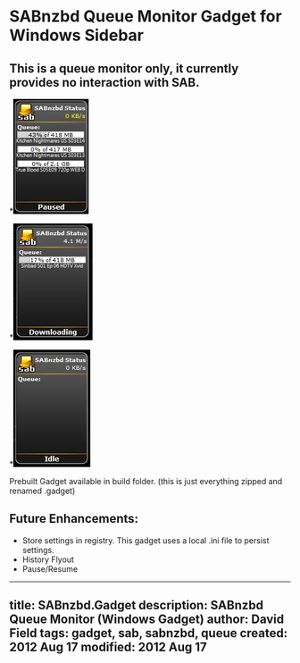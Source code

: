 SABnzbd Queue Monitor Gadget for Windows Sidebar
=========

## This is a queue monitor only, it currently provides no interaction with SAB.

*![SABnzbdGad ss](https://github.com/fuzion9/SABnzbd.Gadget/raw/master/images/ss.jpg)

*![SABnzbdGad ss2](https://github.com/fuzion9/SABnzbd.Gadget/raw/master/images/ss2.jpg)

*![SABnzbdGad ss3](https://github.com/fuzion9/SABnzbd.Gadget/raw/master/images/ss3.JPG)

Prebuilt Gadget available in build folder. (this is just everything zipped and renamed .gadget)

Future Enhancements:
--------------------
* Store settings in registry.  This gadget uses a local .ini file to persist settings.
* History Flyout
* Pause/Resume



---
title: SABnzbd.Gadget
description: SABnzbd Queue Monitor (Windows Gadget)
author: David Field
tags: gadget, sab, sabnzbd, queue
created:  2012 Aug 17
modified: 2012 Aug 17
---